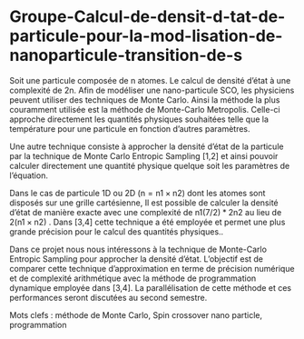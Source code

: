 # Groupe-Calcul-de-densit-d-tat-de-particule-pour-la-mod-lisation-de-nanoparticule-transition-de-s


Soit une particule composée de n atomes. Le calcul de densité d’état à une complexité de 2n. Afin de modéliser une nano-particule SCO, les physiciens peuvent utiliser des techniques de Monte Carlo. Ainsi la méthode la plus couramment utilisée est la méthode de Monte-Carlo Metropolis. Celle-ci approche directement les quantités physiques souhaitées telle que la température pour une particule en fonction d’autres paramètres.

Une autre technique consiste à approcher la densité d’état de la particule par la technique de Monte Carlo Entropic Sampling [1,2] et ainsi pouvoir calculer directement une quantité physique quelque soit les paramètres de l’équation.

Dans le cas de particule 1D ou 2D (n = n1 × n2) dont les atomes sont disposés sur une grille cartésienne, Il est possible de calculer la densité d’état de manière exacte avec une complexité de n1(7/2) * 2n2 au lieu de 2(n1 × n2) . Dans [3,4] cette technique a été employée et permet une plus grande précision pour le calcul des quantités physiques..

Dans ce projet nous nous intéressons à la technique de Monte-Carlo Entropic Sampling pour approcher la densité d’état. L’objectif est de comparer cette technique d’approximation en terme de précision numérique et de complexité arithmétique avec la méthode de programmation dynamique employée dans [3,4]. La parallélisation de cette méthode et ces performances seront discutées au second semestre.

Mots clefs : méthode de Monte Carlo, Spin crossover nano particle, programmation